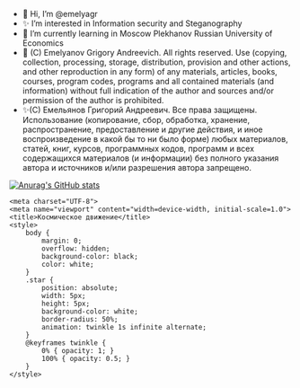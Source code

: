 - 👋 Hi, I’m @emelyagr
- ✨ I’m interested in Information security and Steganography
- 🌱 I’m currently learning in Moscow Plekhanov Russian University of Economics
- 👀 (C) Emelyanov Grigory Andreevich. All rights reserved. Use (copying, collection, processing, storage, distribution, provision and other actions, and other reproduction in any form) of any materials, articles, books, courses, program codes, programs and all contained materials (and information) without full indication of the author and sources and/or permission of the author is prohibited.
- ✨(С) Емельянов Григорий Андреевич. Все права защищены. Использование (копирование, сбор, обработка, хранение, распространение, предоставление и другие действия, и иное воспроизведение в какой бы то ни было форме) любых материалов, статей, книг, курсов, программных кодов, программ и всех содержащихся материалов (и информации) без полного указания автора и источников и/или разрешения автора запрещено.
<!---
emelyagr/emelyagr is a ✨ special ✨ repository because its `README.md` (this file) appears on your GitHub profile.
You can click the Preview link to take a look at your changes.
--->
[![Anurag's GitHub stats](https://github-readme-stats.vercel.app/api?username=emelyagr&theme=tokyonight&show_icons=true)](https://github.com/anuraghazra/github-readme-stats)

    <meta charset="UTF-8">
    <meta name="viewport" content="width=device-width, initial-scale=1.0">
    <title>Космическое движение</title>
    <style>
        body {
            margin: 0;
            overflow: hidden;
            background-color: black;
            color: white;
        }
        .star {
            position: absolute;
            width: 5px;
            height: 5px;
            background-color: white;
            border-radius: 50%;
            animation: twinkle 1s infinite alternate;
        }
        @keyframes twinkle {
            0% { opacity: 1; }
            100% { opacity: 0.5; }
        }
    </style>
</head>
<body>

<script>
    function createStar() {
        const star = document.createElement('div');
        star.className = 'star';
        const x = Math.random() * window.innerWidth;
        const y = Math.random() * window.innerHeight;
        star.style.transform = `translate(${x}px, ${y}px)`;
        document.body.appendChild(star);

        // Анимация движения звезды
        let directionX = Math.random() < 0.5 ? 1 : -1;
        let directionY = Math.random() < 0.5 ? 1 : -1;

        setInterval(() => {
            const currentX = parseFloat(star.style.transform.split('(')[1]);
            const currentY = parseFloat(star.style.transform.split(',')[1]);
            star.style.transform = `translate(${currentX + directionX}px, ${currentY + directionY}px)`;

            // Меняем направление, если звезда выходит за границы
            if (currentX > window.innerWidth || currentX < -5) directionX *= -1;
            if (currentY > window.innerHeight || currentY < -5) directionY *= -1;
        }, 50);
    }

    // Создаем звезды
    for (let i = 0; i < 100; i++) {
        createStar();
    }
</script>

</body>

